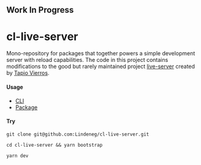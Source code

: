 ## Work In Progress

# cl-live-server

Mono-repository for packages that together powers a simple development server with reload capabilities. The code in this project contains modifications to the good but rarely maintained project [live-server](https://github.com/tapio/live-server) created by [Tapio Vierros](https://github.com/tapio).

#### Usage

-   [CLI](https://github.com/lindeneg/cl-live-server/tree/master/packages/cli)
-   [Package](https://github.com/lindeneg/cl-live-server/tree/master/packages/live-server)

#### Try

`git clone git@github.com:Lindeneg/cl-live-server.git`

`cd cl-live-server && yarn bootstrap`

`yarn dev`
